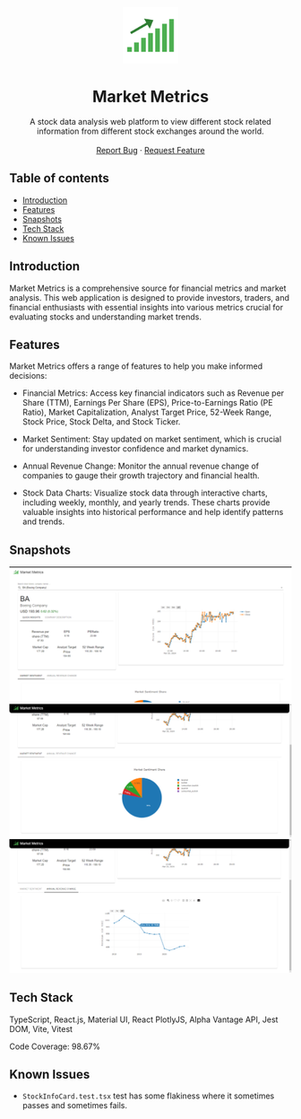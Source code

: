 <div align="center">
  <a href="https://github.com/ayushbudh/market-metrics">
    <img src="./market-metrics-logo.png" alt="Market Metrics Logo" 
    width="100" height="100">
  </a>

  <h1 align="center">Market Metrics</h1>
  <p align="center">
    A stock data analysis web platform to view different stock related information from different stock exchanges around the world.
    <br />
    <br />
    <a href="https://github.com/ayushbudh/market-metrics/issues">Report Bug</a>
    ·
    <a href="https://github.com/ayushbudh/market-metrics/issues">Request Feature</a>
  </p>
</div>

## Table of contents
* [Introduction](#introduction)
* [Features](#features)
* [Snapshots](#snapshots)
* [Tech Stack](#tech-stack)
* [Known Issues](#known-issues)

## Introduction

Market Metrics is a comprehensive source for financial metrics and market analysis. This web application is designed to provide investors, traders, and financial enthusiasts with essential insights into various metrics crucial for evaluating stocks and understanding market trends.

## Features

Market Metrics offers a range of features to help you make informed decisions:

- Financial Metrics: Access key financial indicators such as Revenue per Share (TTM), Earnings Per Share (EPS), Price-to-Earnings Ratio (PE Ratio), Market Capitalization, Analyst Target Price, 52-Week Range, Stock Price, Stock Delta, and Stock Ticker.

- Market Sentiment: Stay updated on market sentiment, which is crucial for understanding investor confidence and market dynamics.

- Annual Revenue Change: Monitor the annual revenue change of companies to gauge their growth trajectory and financial health.

- Stock Data Charts: Visualize stock data through interactive charts, including weekly, monthly, and yearly trends. These charts provide valuable insights into historical performance and help identify patterns and trends.

## Snapshots

  <img src="./assets/snapshot-1.png" alt="Market Metrics Info" />
  <img src="./assets/snapshot-2.png" alt="Market Metrics Sentiment" />
  <img src="./assets/snapshot-3.png" alt="Market Metrics Annual Revenue Change" />

## Tech Stack

TypeScript, React.js, Material UI, React PlotlyJS, Alpha Vantage API, Jest DOM, Vite, Vitest

Code Coverage: 98.67%

## Known Issues

- ```StockInfoCard.test.tsx``` test has some flakiness where it sometimes passes and sometimes fails.